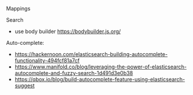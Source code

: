 Mappings



Search
- use body builder https://bodybuilder.js.org/


Auto-complete:
- https://hackernoon.com/elasticsearch-building-autocomplete-functionality-494fcf81a7cf
- https://www.manifold.co/blog/leveraging-the-power-of-elasticsearch-autocomplete-and-fuzzy-search-1d491d3e0b38
- https://qbox.io/blog/build-autocomplete-feature-using-elasticsearch-suggest